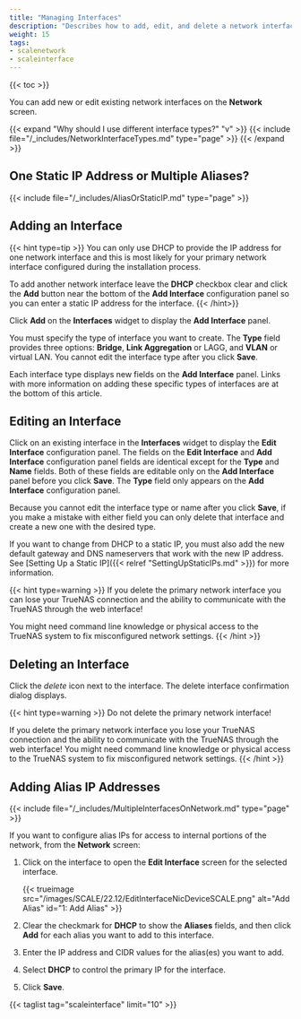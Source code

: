```yaml
---
title: "Managing Interfaces"
description: "Describes how to add, edit, and delete a network interface and how to add an alias to an interface."
weight: 15
tags:
- scalenetwork
- scaleinterface
---
```


{{< toc >}}


You can add new or edit existing network interfaces on the **Network** screen.

{{< expand "Why should I use different interface types?" "v" >}}
{{< include file="/_includes/NetworkInterfaceTypes.md" type="page" >}}
{{< /expand >}}

## One Static IP Address or Multiple Aliases?

{{< include file="/_includes/AliasOrStaticIP.md" type="page" >}}


## Adding an Interface

{{< hint type=tip >}}
You can only use DHCP to provide the IP address for one network interface and this is most likely for your primary network interface configured during the installation process.

To add another network interface leave the **DHCP** checkbox clear and click the **Add** button near the bottom of the **Add Interface** configuration panel so you can enter a static IP address for the interface.
{{< /hint>}}

Click **Add** on the **Interfaces** widget to display the **Add Interface** panel.

You must specify the type of interface you want to create. The **Type** field provides three options: **Bridge**, **Link Aggregation** or LAGG, and **VLAN** or virtual LAN. You cannot edit the interface type after you click **Save**. 

Each interface type displays new fields on the **Add Interface** panel. Links with more information on adding these specific types of interfaces are at the bottom of this article.

## Editing an Interface

Click on an existing interface in the **Interfaces** widget to display the **Edit Interface** configuration panel. 
The fields on the **Edit Interface** and **Add Interface** configuration panel fields are identical except for the **Type** and **Name** fields. 
Both of these fields are editable only on the **Add Interface** panel before you click **Save**. The **Type** field only appears on the **Add Interface** configuration panel.

Because you cannot edit the interface type or name after you click **Save**, if you make a mistake with either field you can only delete that interface and create a new one with the desired type. 

If you want to change from DHCP to a static IP, you must also add the new default gateway and DNS nameservers that work with the new IP address. See [Setting Up a Static IP]({{< relref "SettingUpStaticIPs.md" >}}) for more information.

{{< hint type=warning >}}
If you delete the primary network interface you can lose your TrueNAS connection and the ability to communicate with the TrueNAS through the web interface!

You might need command line knowledge or physical access to the TrueNAS system to fix misconfigured network settings. 
{{< /hint >}}

## Deleting an Interface

Click the <i class="material-icons" aria-hidden="true" title="delete">delete</i> icon next to the interface. The delete interface confirmation dialog displays.

{{< hint type=warning >}}
Do not delete the primary network interface!

If you delete the primary network interface you lose your TrueNAS connection and the ability to communicate with the TrueNAS through the web interface!
You might need command line knowledge or physical access to the TrueNAS system to fix misconfigured network settings. 
{{< /hint >}}

## Adding Alias IP Addresses

{{< include file="/_includes/MultipleInterfacesOnNetwork.md" type="page" >}}

If you want to configure alias IPs for access to internal portions of the network, from the **Network** screen:

1. Click on the interface to open the **Edit Interface** screen for the selected interface. 

   {{< trueimage src="/images/SCALE/22.12/EditInterfaceNicDeviceSCALE.png" alt="Add Alias" id="1: Add Alias" >}}

2. Clear the checkmark for **DHCP** to show the **Aliases** fields, and then click **Add** for each alias you want to add to this interface.

3. Enter the IP address and CIDR values for the alias(es) you want to add.

4. Select **DHCP** to control the primary IP for the interface.

5. Click **Save**.

{{< taglist tag="scaleinterface" limit="10" >}}
